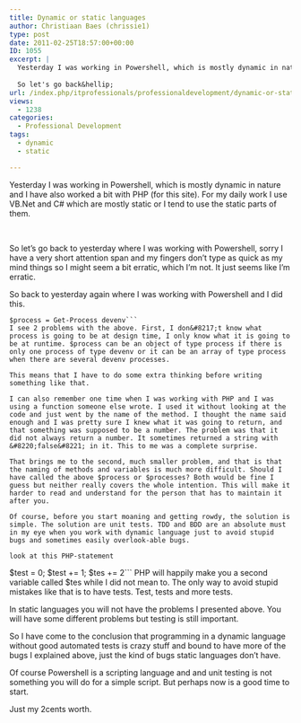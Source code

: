 ```yaml
---
title: Dynamic or static languages
author: Christiaan Baes (chrissie1)
type: post
date: 2011-02-25T18:57:00+00:00
ID: 1055
excerpt: |
  Yesterday I was working in Powershell, which is mostly dynamic in nature and I have also worked a bit with PHP (for this site). For my daily work I use VB.Net and C# which are mostly static or I tend to use the static parts of them.
   
  So let's go back&hellip;
url: /index.php/itprofessionals/professionaldevelopment/dynamic-or-static-languages/
views:
  - 1238
categories:
  - Professional Development
tags:
  - dynamic
  - static

---
```

Yesterday I was working in Powershell, which is mostly dynamic in nature and I have also worked a bit with PHP (for this site). For my daily work I use VB.Net and C# which are mostly static or I tend to use the static parts of them.

 

So let&#8217;s go back to yesterday where I was working with Powershell, sorry I have a very short attention span and my fingers don&#8217;t type as quick as my mind things so I might seem a bit erratic, which I&#8217;m not. It just seems like I&#8217;m erratic.

So back to yesterday again where I was working with Powershell and I did this.

```
$process = Get-Process devenv```
I see 2 problems with the above. First, I don&#8217;t know what process is going to be at design time, I only know what it is going to be at runtime. $process can be an object of type process if there is only one process of type devenv or it can be an array of type process when there are several devenv processes.

This means that I have to do some extra thinking before writing something like that.
  
I can also remember one time when I was working with PHP and I was using a function someone else wrote. I used it without looking at the code and just went by the name of the method. I thought the name said enough and I was pretty sure I knew what it was going to return, and that something was supposed to be a number. The problem was that it did not always return a number. It sometimes returned a string with &#8220;false&#8221; in it. This to me was a complete surprise.
  
That brings me to the second, much smaller problem, and that is that the naming of methods and variables is much more difficult. Should I have called the above $process or $processes? Both would be fine I guess but neither really covers the whole intention. This will make it harder to read and understand for the person that has to maintain it after you. 

Of course, before you start moaning and getting rowdy, the solution is simple. The solution are unit tests. TDD and BDD are an absolute must in my eye when you work with dynamic language just to avoid stupid bugs and sometimes easily overlook-able bugs.

look at this PHP-statement 

```
$test = 0;
$test += 1;
$tes += 2```
PHP will happily make you a second variable called $tes while I did not mean to. The only way to avoid stupid mistakes like that is to have tests. Test, tests and more tests. 

In static languages you will not have the problems I presented above. You will have some different problems but testing is still important.

So I have come to the conclusion that programming in a dynamic language without good automated tests is crazy stuff and bound to have more of the bugs I explained above, just the kind of bugs static languages don&#8217;t have.

Of course Powershell is a scripting language and and unit testing is not something you will do for a simple script. But perhaps now is a good time to start.

Just my 2cents worth.